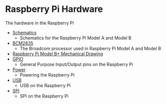 # Raspberry Pi Hardware

The hardware in the Raspberry Pi

- [Schematics](schematics.md)
    - Schematics for the Raspberry Pi Model A and Model B
- [BCM2835](bcm2835.md)
    - The Broadcom processor used in Raspberry Pi Model A and Model B
- [Raspberry Pi Model B+ Mechanical Drawing](Raspberry-Pi-B-Plus-V1.2-Mechanical-Drawing.pdf)
- [GPIO](gpio.md)
    - General Purpose Input/Output pins on the Raspberry Pi
- [Power](power.md)
    - Powering the Raspberry Pi
- [USB](usb.md)
    - USB on the Raspberry Pi
- [SPI](spi.md)
    - SPI on the Raspberry Pi
